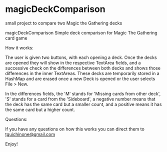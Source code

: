 # magicDeckComparison
small project to compare two Magic the Gathering decks

magicDeckComparison
Simple deck comparison for Magic The Gathering card game

How it works:

The user is given two buttons, with each opening a deck. Once the decks are opened they will show in the respective TextArea fields, and a successive check on the differences between both decks and shows those differences in the inner TextAreas. These decks are temporarily stored in a HashMap and are erased once a new Deck is opened or the user selects File > New.

In the differences fields, the 'M' stands for 'Missing cards from other deck', 'S' stands for a card from the 'Sideboard', a negative number means that the deck has the same card but a smaller count, and a positive means it has the same card but a higher count.

Questions:

If you have any questions on how this works you can direct them to tguichinone@gmail.com

Enjoy!
